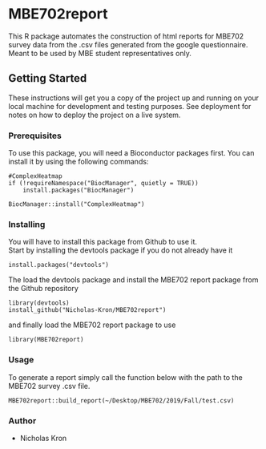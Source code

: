 # MBE702report

This R package automates the construction of html reports for MBE702 survey data from the .csv files generated from the google questionnaire. Meant to be used by MBE student representatives only.

## Getting Started

These instructions will get you a copy of the project up and running on your local machine for development and testing purposes. See deployment for notes on how to deploy the project on a live system.

### Prerequisites

To use this package, you will need a Bioconductor packages first. You can install it by using the following commands:

```
#ComplexHeatmap
if (!requireNamespace("BiocManager", quietly = TRUE))
    install.packages("BiocManager")

BiocManager::install("ComplexHeatmap")

```

### Installing

You will have to install this package from Github to use it.  
Start by installing the devtools package if you do not already have it

```
install.packages("devtools")
```

The load the devtools package and install the MBE702 report package from the Github repository

```
library(devtools)
install_github("Nicholas-Kron/MBE702report")
```

and finally load the MBE702 report package to use

```
library(MBE702report)
```

### Usage

To generate a report simply call the function below with the path to the MBE702 survey .csv file.
```
MBE702report::build_report(~/Desktop/MBE702/2019/Fall/test.csv)
```

### Author
* Nicholas Kron